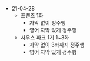 - 21-04-28
  - 프렌즈 1화
    - 자막 없이 정주행
    - 영어 자막 있게 정주행
  - 사우스 파크 1기 1~3화
    - 자막 없이 3화까지 정주행
    - 영어 자막 있게 정주행
